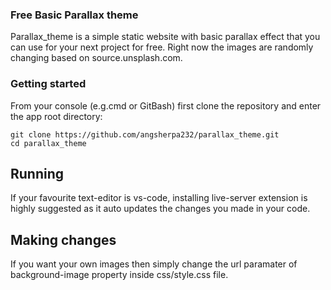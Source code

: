 ### Free Basic Parallax theme

Parallax_theme is a simple static website with basic parallax effect that you can use for your next project for free. Right now the images are randomly changing based on source.unsplash.com.

### Getting started

From your console (e.g.cmd or GitBash) first clone the repository and enter the app root directory:

``` 
git clone https://github.com/angsherpa232/parallax_theme.git
cd parallax_theme
```

## Running

If your favourite text-editor is vs-code, installing live-server extension is highly suggested as it auto updates the changes you made in your code.

## Making changes

If you want your own images then simply change the url paramater of background-image property inside css/style.css file.

